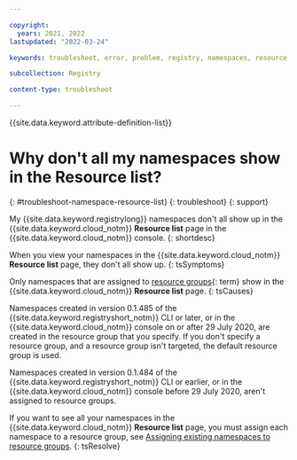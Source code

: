 ```yaml
---

copyright:
  years: 2021, 2022
lastupdated: "2022-03-24"

keywords: troubleshoot, error, problem, registry, namespaces, resource list, resource group

subcollection: Registry

content-type: troubleshoot

---
```


{{site.data.keyword.attribute-definition-list}}

# Why don't all my namespaces show in the **Resource list**?
{: #troubleshoot-namespace-resource-list}
{: troubleshoot}
{: support}

My {{site.data.keyword.registrylong}} namespaces don't all show up in the {{site.data.keyword.cloud_notm}} **Resource list** page in the {{site.data.keyword.cloud_notm}} console.
{: shortdesc}

When you view your namespaces in the {{site.data.keyword.cloud_notm}} **Resource list** page, they don't all show up.
{: tsSymptoms}

Only namespaces that are assigned to [resource groups](x2161955){: term} show in the {{site.data.keyword.cloud_notm}} **Resource list** page.
{: tsCauses}

Namespaces created in version 0.1.485 of the {{site.data.keyword.registryshort_notm}} CLI or later, or in the {{site.data.keyword.cloud_notm}} console on or after 29 July 2020, are created in the resource group that you specify. If you don't specify a resource group, and a resource group isn't targeted, the default resource group is used.

Namespaces created in version 0.1.484 of the {{site.data.keyword.registryshort_notm}} CLI or earlier, or in the {{site.data.keyword.cloud_notm}} console before 29 July 2020, aren't assigned to resource groups.

If you want to see all your namespaces in the {{site.data.keyword.cloud_notm}} **Resource list** page, you must assign each namespace to a resource group, see [Assigning existing namespaces to resource groups](/docs/Registry?topic=Registry-registry_setup_cli_namespace#registry_namespace_assign).
{: tsResolve}


